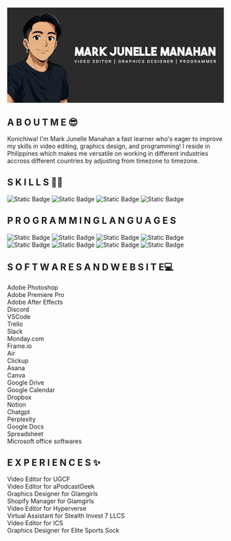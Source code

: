 ![Mark](https://github.com/ItsHarukiii/ItsHarukiii/blob/2ded0feb1bab4a89670d3bf9eae6fa4e857422cf/Haruki.jpg?raw=true)

## A B O U T   M E 😎
Konichiwa! I'm Mark Junelle Manahan a fast learner who's eager to improve my skills in video editing, graphics design, and programming!
I reside in Philippines which makes me versatile on working in different industries accross different countries by adjusting from timezone to timezone.

## S K I L L S 🧑‍💻

![Static Badge](https://img.shields.io/badge/Video%20Editing%20-%20blue?style=plastic)
![Static Badge](https://img.shields.io/badge/Graphics%20Designing%20-%20Green?style=plastic)
![Static Badge](https://img.shields.io/badge/Programming%20-%20red?style=plastic)
![Static Badge](https://img.shields.io/badge/Photo%20editing%20-%20orange?style=plastic)

## P R O G R A M M I N G  L A N G U A G E S

![Static Badge](https://img.shields.io/badge/HTML%20-%20darkorange?style=plastic)
![Static Badge](https://img.shields.io/badge/CSS%20-%20lightblue?style=plastic)
![Static Badge](https://img.shields.io/badge/PYTHON%20-%20darkblue?style=plastic)
![Static Badge](https://img.shields.io/badge/C%23%20-%20green?style=plastic)
![Static Badge](https://img.shields.io/badge/JAVASCRIPT%20-%20%23ffc300?style=plastic)
![Static Badge](https://img.shields.io/badge/PHP%20-%20%236e44ff?style=plastic)
![Static Badge](https://img.shields.io/badge/SQL%20-%20%23023047?style=plastic)
![Static Badge](https://img.shields.io/badge/DART%20-%20%230077b6?style=plastic)


## S O F T W A R E S  A N D  W E B S I T E💻

Adobe Photoshop <br>
Adobe Premiere Pro <br>
Adobe After Effects <br>
Discord <br>
VSCode <br>
Trello <br>
Slack <br>
Monday.com <br>
Frame.io <br>
Air <br>
Clickup <br> 
Asana <br>
Canva <br>
Google Drive <br>
Google Calendar <br>
Dropbox <br>
Notion <br>
Chatgpt <br>
Perplexity <br>
Google Docs <br>
Spreadsheet <br>
Microsoft office softwares <br>

## E X P E R I E N C E S ✨

Video Editor for UGCF <br>
Video Editor for aPodcastGeek <br>
Graphics Designer for Glamgirls <br>
Shopify Manager for Glamgirls <br>
Video Editor for Hyperverse <br>
Virtual Assistant for Stealth Invest 7 LLCS <br>
Video Editor for ICS <br>
Graphics Designer for Elite Sports Sock <br>






<!--
**ItsHarukiii/ItsHarukiii** is a ✨ _special_ ✨ repository because its `README.md` (this file) appears on your GitHub profile.

Here are some ideas to get you started:

- 🔭 I’m currently working on ...
- 🌱 I’m currently learning ...
- 👯 I’m looking to collaborate on ...
- 🤔 I’m looking for help with ...
- 💬 Ask me about ...
- 📫 How to reach me: ...
- 😄 Pronouns: ...
- ⚡ Fun fact: ...
-->
